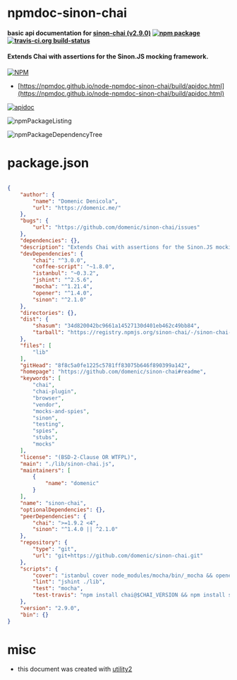 # npmdoc-sinon-chai

#### basic api documentation for  [sinon-chai (v2.9.0)](https://github.com/domenic/sinon-chai#readme)  [![npm package](https://img.shields.io/npm/v/npmdoc-sinon-chai.svg?style=flat-square)](https://www.npmjs.org/package/npmdoc-sinon-chai) [![travis-ci.org build-status](https://api.travis-ci.org/npmdoc/node-npmdoc-sinon-chai.svg)](https://travis-ci.org/npmdoc/node-npmdoc-sinon-chai)

#### Extends Chai with assertions for the Sinon.JS mocking framework.

[![NPM](https://nodei.co/npm/sinon-chai.png?downloads=true&downloadRank=true&stars=true)](https://www.npmjs.com/package/sinon-chai)

- [https://npmdoc.github.io/node-npmdoc-sinon-chai/build/apidoc.html](https://npmdoc.github.io/node-npmdoc-sinon-chai/build/apidoc.html)

[![apidoc](https://npmdoc.github.io/node-npmdoc-sinon-chai/build/screenCapture.buildCi.browser.%252Ftmp%252Fbuild%252Fapidoc.html.png)](https://npmdoc.github.io/node-npmdoc-sinon-chai/build/apidoc.html)

![npmPackageListing](https://npmdoc.github.io/node-npmdoc-sinon-chai/build/screenCapture.npmPackageListing.svg)

![npmPackageDependencyTree](https://npmdoc.github.io/node-npmdoc-sinon-chai/build/screenCapture.npmPackageDependencyTree.svg)



# package.json

```json

{
    "author": {
        "name": "Domenic Denicola",
        "url": "https://domenic.me/"
    },
    "bugs": {
        "url": "https://github.com/domenic/sinon-chai/issues"
    },
    "dependencies": {},
    "description": "Extends Chai with assertions for the Sinon.JS mocking framework.",
    "devDependencies": {
        "chai": "^3.0.0",
        "coffee-script": "~1.8.0",
        "istanbul": "~0.3.2",
        "jshint": "^2.5.6",
        "mocha": "^1.21.4",
        "opener": "^1.4.0",
        "sinon": "^2.1.0"
    },
    "directories": {},
    "dist": {
        "shasum": "34d820042bc9661a14527130d401eb462c49bb84",
        "tarball": "https://registry.npmjs.org/sinon-chai/-/sinon-chai-2.9.0.tgz"
    },
    "files": [
        "lib"
    ],
    "gitHead": "8f8c5a0fe1225c5781ff83075b646f890399a142",
    "homepage": "https://github.com/domenic/sinon-chai#readme",
    "keywords": [
        "chai",
        "chai-plugin",
        "browser",
        "vendor",
        "mocks-and-spies",
        "sinon",
        "testing",
        "spies",
        "stubs",
        "mocks"
    ],
    "license": "(BSD-2-Clause OR WTFPL)",
    "main": "./lib/sinon-chai.js",
    "maintainers": [
        {
            "name": "domenic"
        }
    ],
    "name": "sinon-chai",
    "optionalDependencies": {},
    "peerDependencies": {
        "chai": ">=1.9.2 <4",
        "sinon": "^1.4.0 || ^2.1.0"
    },
    "repository": {
        "type": "git",
        "url": "git+https://github.com/domenic/sinon-chai.git"
    },
    "scripts": {
        "cover": "istanbul cover node_modules/mocha/bin/_mocha && opener ./coverage/lcov-report/lib/sinon-chai.js.html",
        "lint": "jshint ./lib",
        "test": "mocha",
        "test-travis": "npm install chai@$CHAI_VERSION && npm install sinon@$SINON_VERSION && npm test"
    },
    "version": "2.9.0",
    "bin": {}
}
```



# misc
- this document was created with [utility2](https://github.com/kaizhu256/node-utility2)
